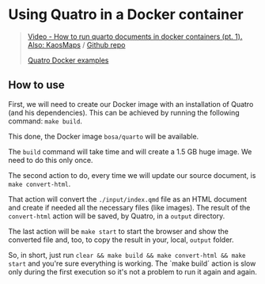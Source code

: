 # Using Quatro in a Docker container

> [Video - How to run quarto documents in docker containers (pt. 1). Also: KaosMaps](https://youtu.be/PKSz_2BHPyg) / [Github repo](https://github.com/kaosmaps/quartainer/tree/main)
>
> [Quatro Docker examples](https://github.com/analythium/quarto-docker-examples)

## How to use

First, we will need to create our Docker image with an installation of Quatro (and his dependencies). This can be achieved by running the following command: `make build`.

This done, the Docker image `bosa/quarto` will be available.




The `build` command will take time and will create a 1.5 GB huge image. We need to do this only once.

The second action to do, every time we will update our source document, is `make convert-html`.

That action will convert the `./input/index.qmd` file as an HTML document and create if needed all the necessary files (like images). The result of the `convert-html` action will be saved, by Quatro, in a `output` directory.

The last action will be `make start` to start the browser and show the converted file and, too, to copy the result in your, local, `output` folder.

So, in short, just run `clear && make build && make convert-html && make start` and you're sure everything is working. The `make build´ action is slow only during the first execution so it's not a problem to run it again and again.
